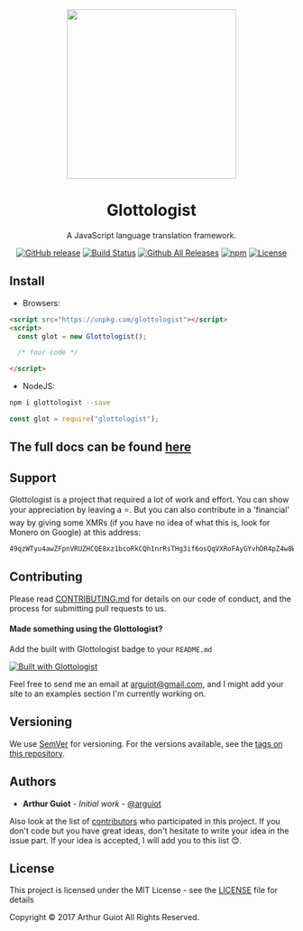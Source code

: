 <div align="center">

<img src="https://glottologist.js.org/img/Logo.svg" width="300">

# Glottologist
A JavaScript language translation framework.
<br>

[![GitHub release](https://img.shields.io/github/release/arguiot/Glottologist.svg)](https://github.com/arguiot/Glottologist/releases)
[![Build Status](https://travis-ci.org/arguiot/Glottologist.svg?branch=master)](https://travis-ci.org/arguiot/Glottologist)
[![Github All Releases](https://img.shields.io/github/downloads/arguiot/Glottologist/total.svg)](https://github.com/arguiot/Glottologist/)
[![npm](https://img.shields.io/npm/dt/glottologist.svg)](https://www.npmjs.com/package/glottologist)
[![License](https://img.shields.io/github/license/arguiot/Glottologist.svg)](LICENSE)
</div>

## Install


- Browsers:

```html
<script src="https://unpkg.com/glottologist"></script>
<script>
  const glot = new Glottologist();

  /* Your code */

</script>
```
- NodeJS:

```bash
npm i glottologist --save
```
```js
const glot = require("glottologist");
```

## The full docs can be found [here](https://github.com/arguiot/Glottologist/wiki)

## Support
Glottologist is a project that required a lot of work and effort. You can show your appreciation by leaving a ⭐️. But you can also contribute in a 'financial' way by giving some XMRs (if you have no idea of what this is, look for Monero on Google) at this address:
```bash
49qzWTyu4awZFpnVRUZHCQE8xz1bcoRkCQh1nrRsTHg3if6osQqVXRoFAyGYvhDR4pZ4w8WTKQDykYy5Z2Sj6i9TAj2fiBr
```

## Contributing

Please read [CONTRIBUTING.md](./CONTRIBUTING.md) for details on our code of conduct, and the process for submitting pull requests to us.

#### Made something using the Glottologist?

Add the built with Glottologist badge to your `README.md`

[![Built with Glottologist](https://img.shields.io/badge/Built%20with-Glottologist-blue.svg)](https://img.shields.io/badge/Built%20with-Glottologist-blue.svg)


Feel free to send me an email at [arguiot@gmail.com](mailto:arguiot@gmail.com), and I might add your site to an examples section I'm currently working on.

## Versioning

We use [SemVer](http://semver.org/) for versioning. For the versions available, see the [tags on this repository](https://github.com/arguiot/Glottologist/tags).

## Authors

- **Arthur Guiot** - *Initial work* - [@arguiot](https://github.com/arguiot)

Also look at the list of [contributors](https://github.com/arguiot/Glottologist/contributors) who participated in this project. If you don't code but you have great ideas, don't hesitate to write your idea in the issue part. If your idea is accepted, I will add you to this list 😊.

## License

This project is licensed under the MIT License - see the [LICENSE](LICENSE) file for details

Copyright &copy; 2017 Arthur Guiot All Rights Reserved.
